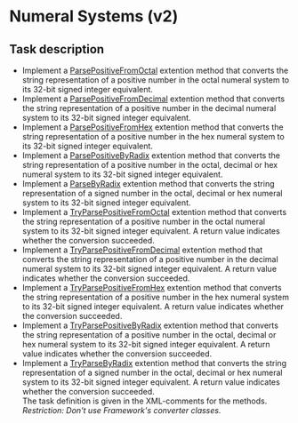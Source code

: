 # Numeral Systems (v2)

## Task description

- Implement a [ParsePositiveFromOctal](NumeralSystems/Converter.cs#L21) extention method that converts the string representation of a positive number in the octal numeral system to its 32-bit signed integer equivalent.
- Implement a [ParsePositiveFromDecimal](NumeralSystems/Converter.cs#L34) extention method that converts the string representation of a positive number in the decimal numeral system to its 32-bit signed integer equivalent.
- Implement a [ParsePositiveFromHex](NumeralSystems/Converter.cs#L47) extention method that converts the string representation of a positive number in the hex numeral system to its 32-bit signed integer equivalent.
- Implement a [ParsePositiveByRadix](NumeralSystems/Converter.cs#L34) extention method that converts the string representation of a positive number in the octal, decimal or hex numeral system to its 32-bit signed integer equivalent.
- Implement a [ParseByRadix](NumeralSystems/Converter.cs#L47) extention method that converts the string representation of a signed number in the octal, decimal or hex numeral system to its 32-bit signed integer equivalent.
- Implement a [TryParsePositiveFromOctal](NumeralSystems/Converter.cs#L84) extention method that converts the string representation of a positive number in the octal numeral system to its 32-bit signed integer equivalent. A return value indicates whether the conversion succeeded.
- Implement a [TryParsePositiveFromDecimal](NumeralSystems/Converter.cs#L94) extention method that converts the string representation of a positive number in the decimal numeral system to its 32-bit signed integer equivalent. A return value indicates whether the conversion succeeded.
- Implement a [TryParsePositiveFromHex](NumeralSystems/Converter.cs#L104) extention method that converts the string representation of a positive number in the hex numeral system to its 32-bit signed integer equivalent. A return value indicates whether the conversion succeeded.
- Implement a [TryParsePositiveByRadix](NumeralSystems/Converter.cs#L116) extention method that converts the string representation of a positive number in the octal, decimal or hex numeral system to its 32-bit signed integer equivalent. A return value indicates whether the conversion succeeded.
- Implement a [TryParseByRadix](NumeralSystems/Converter.cs#L128) extention method that converts the string representation of a signed number in the octal, decimal or hex numeral system to its 32-bit signed integer equivalent. A return value indicates whether the conversion succeeded.     
    The task definition is given in the XML-comments for the methods.     
    _Restriction: Don't use Framework's converter classes._       
  
